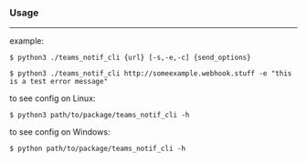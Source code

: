 ### Usage 

---
example:
```commandline
$ python3 ./teams_notif_cli {url} [-s,-e,-c] {send_options}

$ python3 ./teams_notif_cli http://someexample.webhook.stuff -e "this is a test error message"
```

to see config on Linux:
```commandline
$ python3 path/to/package/teams_notif_cli -h 
```
to see config on Windows:
```commandline
$ python path/to/package/teams_notif_cli -h
```